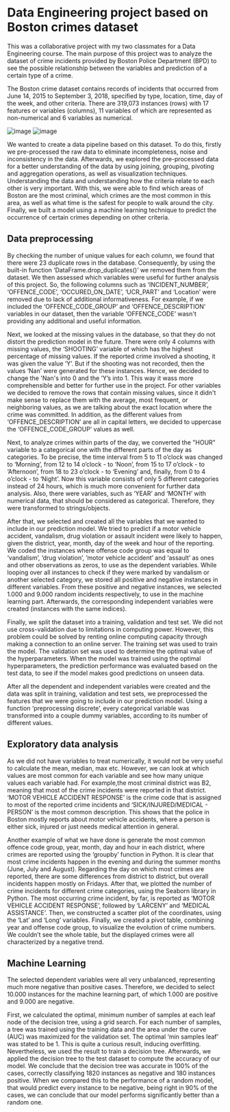 # Data Engineering project based on Boston crimes dataset
This was a collaborative project with my two classmates for a Data Engineering course. 
The main purpose of this project was to analyze the dataset of crime incidents provided by Boston Police Department (BPD) to see the possible relationship 
between the variables and prediction of a certain type of a crime. 

The Boston crime dataset contains records of incidents that occurred from June 14, 2015 to September 3, 2018, specified by type, location, time, day of the 
week, and other criteria. There are 319,073 instances (rows) with 17 features or variables (columns), 11 variables of which are represented as non-numerical 
and 6 variables as numerical.

![image](https://github.com/aakimbaeva/bostoncrimes/assets/61079438/0b19d0d2-bd72-4240-832a-b7b8e9224350) ![image](https://github.com/aakimbaeva/bostoncrimes/assets/61079438/322003a3-de9b-4184-a28d-73dd9de2508b)

We wanted to create a data pipeline based on this dataset. To do this, firstly we pre-processed the raw data to eliminate incompleteness, noise and inconsistency 
in the data. Afterwards, we explored the pre-processed data for a better understanding of the data by using joining, grouping, pivoting and aggregation operations, 
as well as visualization techniques. Understanding the data and understanding how the criteria relate to each other is very important. With this, we were able to 
find which areas of Boston are the most criminal, which crimes are the most common in this area, as well as what time is the safest for people to walk around 
the city. Finally, we built a model using a machine learning technique to predict the occurrence of certain crimes depending on other criteria. 

## Data preprocessing
By checking the number of unique values for each column, we found that there were 23 duplicate rows in the database. Consequently, by using the built-in function 
‘DataFrame.drop_duplicates()’ we removed them from the dataset. We then assessed which variables were useful for further analysis of this project. So, the following 
columns such as ‘INCIDENT_NUMBER’, ‘OFFENCE_CODE’, ‘OCCURED_ON_DATE’, ‘UCR_PART’ and ‘Location’ were removed due to lack of additional informativeness. For example, 
if we included the ‘OFFENCE_CODE_GROUP’ and ‘OFFENCE_DESCRIPTION’ variables in our dataset, then the variable ‘OFFENCE_CODE’ wasn't providing any additional and 
useful information. 

Next, we looked at the missing values in the database, so that they do not distort the prediction model in the future. There were only 4 columns with missing values, 
the ‘SHOOTING’ variable of which has the highest percentage of missing values. If the reported crime involved a shooting, it was given the value ‘Y’. But if the 
shooting was not recorded, then the values ‘Nan’ were generated for these instances. Hence, we decided to change the 'Nan's into 0 and the ‘Y’s into 1. This way it 
wass more comprehensible and better for further use in the project. For other variables we decided to remove the rows that contain missing values, since it didn't 
make sense to replace them with the average, most frequent, or neighboring values, as we are talking about the exact location where the crime was committed. In addition, 
as the different values from ‘OFFENCE_DESCRIPTION’ are all in capital letters, we decided to uppercase the ‘OFFENCE_CODE_GROUP’ values as well. 

Next, to analyze crimes within parts of the day, we converted the "HOUR" variable to a categorical one with the different parts of the day as categories. To be precise, 
the time interval from 5 to 11 o’clock was changed to ‘Morning’, from 12 to 14 o’clock - to ‘Noon’, from 15 to 17 o’clock - to ‘Afternoon’, from 18 to 23 o’clock - to 
‘Evening’ and, finally, from 0 to 4 o’clock - to ‘Night’. Now this variable consists of only 5 different categories instead of 24 hours, which is much more convenient 
for further data analysis. Also, there were variables, such as ‘YEAR’ and ‘MONTH’ with numerical data, that should be considered as categorical. Therefore, they were 
transformed to strings/objects. 

After that, we selected and created all the variables that we wanted to include in our prediction model. We tried to predict if a motor vehicle accident, vandalism, 
drug violation or assault incident were likely to happen, given the district, year, month, day of the week and hour of the reporting. We coded the instances where 
offense code group was equal to ‘vandalism’, ‘drug violation’, ‘motor vehicle accident’ and ‘assault’ as ones and other observations as zeros, to use as the dependent 
variables. While looping over all instances to check if they were marked by vandalism or another selected category, we stored all positive and negative instances in 
different variables. From these positive and negative instances, we selected 1.000 and 9.000 random incidents respectively, to use in the machine learning part. 
Afterwards, the corresponding independent variables were created (instances with the same indices). 

Finally, we split the dataset into a training, validation and test set. We did not use cross-validation due to limitations in computing power. However, this problem 
could be solved by renting online computing capacity through making a connection to an online server. The training set was used to train the model. The validation set 
was used to determine the optimal value of the hyperparameters. When the model was trained using the optimal hyperparameters, the prediction performance was evaluated 
based on the test data, to see if the model makes good predictions on unseen data.

After all the dependent and independent variables were created and the data was split in training, validation and test sets, we preprocessed the features that we were 
going to include in our prediction model. Using a function ‘preprocessing discrete’, every categorical variable was transformed into a couple dummy variables, according 
to its number of different values. 

## Exploratory data analysis
As we did not have variables to treat numerically, it would not be very useful to calculate the mean, median, max etc. However, we can look at which values are most 
common for each variable and see how many unique values each variable had. For example,the most criminal district was B2, meaning that most of the crime incidents were 
reported in that district. ‘MOTOR VEHICLE ACCIDENT RESPONSE’ is the crime code that is assigned to most of the reported crime incidents and ‘SICK/INJURED/MEDICAL - PERSON’ 
is the most common description. This shows that the police in Boston mostly reports about motor vehicle accidents, where a person is either sick, injured or just needs 
medical attention in general. 

Another example of what we have done is generate the most common offence code group, year, month, day and hour in each district, where crimes are reported using the 
‘groupby’ function in Python. It is clear that most crime incidents happen in the evening and during the summer months (June, July and August). Regarding the day on which 
most crimes are reported, there are some differences from district to district, but overall incidents happen mostly on Fridays. After that, we plotted the number of crime 
incidents for different crime categories, using the Seaborn library in Python. The most occurring crime incident, by far, is reported as ‘MOTOR VEHICLE ACCIDENT RESPONSE’, 
followed by ‘LARCENY’ and ‘MEDICAL ASSISTANCE’. Then, we constructed a scatter plot of the coordinates, using the ‘Lat’ and ‘Long’ variables. Finally, we created a pivot 
table, combining year and offense code group, to visualize the evolution of crime numbers. We couldn’t see the whole table, but the displayed crimes were all characterized 
by a negative trend.

## Machine Learning
The selected dependent variables were all very unbalanced, representing much more negative than positive cases. Therefore, we decided to select 10.000 instances for the 
machine learning part, of which 1.000 are positive and 9.000 are negative. 

First, we calculated the optimal, minimum number of samples at each leaf node of the decision tree, using a grid search. For each number of samples, a tree was trained 
using the training data and the area under the curve (AUC) was maximized for the validation set. The optimal ‘min samples leaf’ was stated to be 1. This is quite a curious 
result, inducing overfitting. Nevertheless, we used the result to train a decision tree. Afterwards, we applied the decision tree to the test dataset to compute the accuracy 
of our model. We conclude that the decision tree was accurate in 100% of the cases, correctly classifying 1820 instances as negative and 180 instances positive. When we 
compared this to the performance of a random model, that would predict every instance to be negative, being right in 90% of the cases, we can conclude that our model performs 
significantly better than a random one. 











